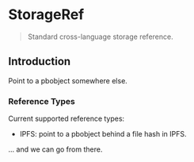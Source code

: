 # StorageRef

> Standard cross-language storage reference.

## Introduction

Point to a pbobject somewhere else.

### Reference Types

Current supported reference types:

 - IPFS: point to a pbobject behind a file hash in IPFS.
 
... and we can go from there.

